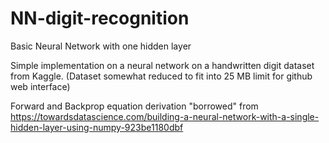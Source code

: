 # NN-digit-recognition
Basic Neural Network with one hidden layer 

Simple implementation on a neural network on a handwritten digit dataset from Kaggle. (Dataset somewhat reduced to fit into 25 MB limit for github web interface)

Forward and Backprop equation derivation "borrowed" from https://towardsdatascience.com/building-a-neural-network-with-a-single-hidden-layer-using-numpy-923be1180dbf
